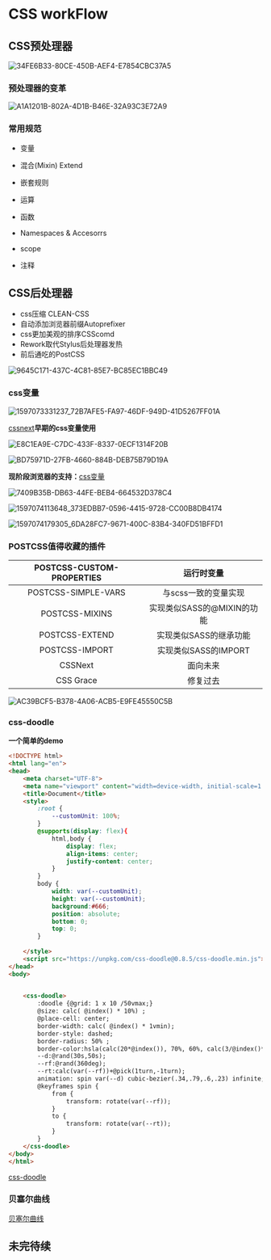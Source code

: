# CSS workFlow
## CSS预处理器

![34FE6B33-80CE-450B-AEF4-E7854CBC37A5](/cssNote/34FE6B33-80CE-450B-AEF4-E7854CBC37A5.jpg)

### 预处理器的变革

![A1A1201B-802A-4D1B-B46E-32A93C3E72A9](/cssNote/A1A1201B-802A-4D1B-B46E-32A93C3E72A9.jpg)

### 常用规范

- 变量
- 混合(Mixin) Extend
- 嵌套规则
- 运算
- 函数
- Namespaces & Accesorrs
- scope

- 注释

## CSS后处理器

- css压缩 CLEAN-CSS
- 自动添加浏览器前缀Autoprefixer
- css更加美观的排序CSScomd
- Rework取代Stylus后处理器发热
- 前后通吃的PostCSS



![9645C171-437C-4C81-85E7-BC85EC1BBC49](/cssNote/9645C171-437C-4C81-85E7-BC85EC1BBC49.jpg)

### css变量

![1597073331237_72B7AFE5-FA97-46DF-949D-41D5267FF01A](/cssNote/1597073331237_72B7AFE5-FA97-46DF-949D-41D5267FF01A.png)

[cssnext](https://cssnext.github.io/playground/)**早期的css变量使用**

![E8C1EA9E-C7DC-433F-8337-0ECF1314F20B](/cssNote/E8C1EA9E-C7DC-433F-8337-0ECF1314F20B.jpg)

![BD75971D-27FB-4660-884B-DEB75B79D19A](/cssNote/BD75971D-27FB-4660-884B-DEB75B79D19A.jpg)

**现阶段浏览器的支持：**[css变量](http://preset-env.cssdb.org/)

![7409B35B-DB63-44FE-BEB4-664532D378C4](/cssNote/7409B35B-DB63-44FE-BEB4-664532D378C4.jpg)

![1597074113648_373EDBB7-0596-4415-9728-CC00B8DB4174](/cssNote/1597074113648_373EDBB7-0596-4415-9728-CC00B8DB4174.png)

![1597074179305_6DA28FC7-9671-400C-83B4-340FD51BFFD1](/cssNote/1597074179305_6DA28FC7-9671-400C-83B4-340FD51BFFD1.png)

### POSTCSS值得收藏的插件

| POSTCSS-CUSTOM-PROPERTIES |         运行时变量         |
| :-----------------------: | :------------------------: |
|    POSTCSS-SIMPLE-VARS    |    与scss一致的变量实现    |
|      POSTCSS-MIXINS       | 实现类似SASS的@MIXIN的功能 |
|      POSTCSS-EXTEND       |   实现类似SASS的继承功能   |
|      POSTCSS-IMPORT       |    实现类似SASS的IMPORT    |
|          CSSNext          |          面向未来          |
|         CSS Grace         |          修复过去          |

![AC39BCF5-B378-4A06-ACB5-E9FE45550C5B](/cssNote/AC39BCF5-B378-4A06-ACB5-E9FE45550C5B.jpg)

### css-doodle

**一个简单的demo**

```html
<!DOCTYPE html>
<html lang="en">
<head>
    <meta charset="UTF-8">
    <meta name="viewport" content="width=device-width, initial-scale=1.0">
    <title>Document</title>
    <style>
        :root {
            --customUnit: 100%;
        }
        @supports(display: flex){
            html,body {
                display: flex;
                align-items: center;
                justify-content: center;
            }
        }
        body {
            width: var(--customUnit);
            height: var(--customUnit);
            background:#666;
            position: absolute;
            bottom: 0;
            top: 0;
        }
        
    </style>
    <script src="https://unpkg.com/css-doodle@0.8.5/css-doodle.min.js"></script>
</head>
<body>
    

    <css-doodle>
        :doodle {@grid: 1 x 10 /50vmax;}
        @size: calc( @index() * 10%) ;
        @place-cell: center;
        border-width: calc( @index() * 1vmin);
        border-style: dashed;
        border-radius: 50% ;
        border-color:hsla(calc(20*@index()), 70%, 60%, calc(3/@index()*.8));
        --d:@rand(30s,50s);
        --rf:@rand(360deg);
        --rt:calc(var(--rf))+@pick(1turn,-1turn);
        animation: spin var(--d) cubic-bezier(.34,.79,.6,.23) infinite;
        @keyframes spin {
            from {
                transform: rotate(var(--rf));
            }
            to {
                transform: rotate(var(--rt));
            }
        }
    </css-doodle>
</body>
</html>
```

[css-doodle](https://css-doodle.com/)

### 贝塞尔曲线

[贝塞尔曲线](https://cubic-bezier.com)

## 未完待续

